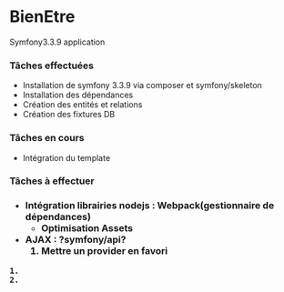 # BienEtre
Symfony3.3.9 application 

<h3>Tâches effectuées</h3>
<ul>
    <li>
        Installation de symfony 3.3.9 via composer et symfony/skeleton
    </li>
    <li>
        Installation des dépendances
    </li>
    <li>
        Création des entités et relations
    </li>
    <li>
        Création des fixtures DB
    </li>
    
</ul>
<h3>Tâches en cours</h3>
<ul>
    <li>Intégration du template</li>
</ul>
<h3>Tâches à effectuer<h3> 
<ul>
    <li>
        Intégration librairies nodejs : Webpack(gestionnaire de dépendances)
        <ul>
            <li>
                Optimisation Assets
            </li>
        </ul>
    </li>
    <li>
        AJAX : ?symfony/api?
        <ol>
            <li>
                Mettre un provider en favori
            </li>
        </ol>
    </li>
</ul>
    
     
    1. 
    2. 
